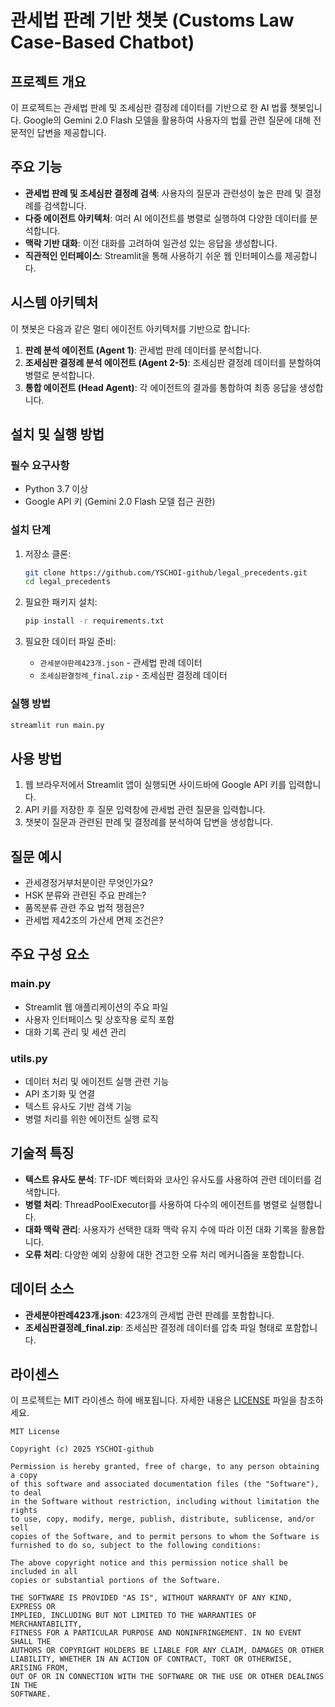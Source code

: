 # 관세법 판례 기반 챗봇 (Customs Law Case-Based Chatbot)

## 프로젝트 개요

이 프로젝트는 관세법 판례 및 조세심판 결정례 데이터를 기반으로 한 AI 법률 챗봇입니다. Google의 Gemini 2.0 Flash 모델을 활용하여 사용자의 법률 관련 질문에 대해 전문적인 답변을 제공합니다.

## 주요 기능

- **관세법 판례 및 조세심판 결정례 검색**: 사용자의 질문과 관련성이 높은 판례 및 결정례를 검색합니다.
- **다중 에이전트 아키텍처**: 여러 AI 에이전트를 병렬로 실행하여 다양한 데이터를 분석합니다.
- **맥락 기반 대화**: 이전 대화를 고려하여 일관성 있는 응답을 생성합니다.
- **직관적인 인터페이스**: Streamlit을 통해 사용하기 쉬운 웹 인터페이스를 제공합니다.

## 시스템 아키텍처

이 챗봇은 다음과 같은 멀티 에이전트 아키텍처를 기반으로 합니다:

1. **판례 분석 에이전트 (Agent 1)**: 관세법 판례 데이터를 분석합니다.
2. **조세심판 결정례 분석 에이전트 (Agent 2-5)**: 조세심판 결정례 데이터를 분할하여 병렬로 분석합니다.
3. **통합 에이전트 (Head Agent)**: 각 에이전트의 결과를 통합하여 최종 응답을 생성합니다.

## 설치 및 실행 방법

### 필수 요구사항

- Python 3.7 이상
- Google API 키 (Gemini 2.0 Flash 모델 접근 권한)

### 설치 단계

1. 저장소 클론:
   ```bash
   git clone https://github.com/YSCHOI-github/legal_precedents.git
   cd legal_precedents
   ```

2. 필요한 패키지 설치:
   ```bash
   pip install -r requirements.txt
   ```

3. 필요한 데이터 파일 준비:
   - `관세분야판례423개.json` - 관세법 판례 데이터
   - `조세심판결정례_final.zip` - 조세심판 결정례 데이터

### 실행 방법

```bash
streamlit run main.py
```

## 사용 방법

1. 웹 브라우저에서 Streamlit 앱이 실행되면 사이드바에 Google API 키를 입력합니다.
2. API 키를 저장한 후 질문 입력창에 관세법 관련 질문을 입력합니다.
3. 챗봇이 질문과 관련된 판례 및 결정례를 분석하여 답변을 생성합니다.

## 질문 예시

- 관세경정거부처분이란 무엇인가요?
- HSK 분류와 관련된 주요 판례는?
- 품목분류 관련 주요 법적 쟁점은?
- 관세법 제42조의 가산세 면제 조건은?

## 주요 구성 요소

### main.py
- Streamlit 웹 애플리케이션의 주요 파일
- 사용자 인터페이스 및 상호작용 로직 포함
- 대화 기록 관리 및 세션 관리

### utils.py
- 데이터 처리 및 에이전트 실행 관련 기능
- API 초기화 및 연결
- 텍스트 유사도 기반 검색 기능
- 병렬 처리를 위한 에이전트 실행 로직

## 기술적 특징

- **텍스트 유사도 분석**: TF-IDF 벡터화와 코사인 유사도를 사용하여 관련 데이터를 검색합니다.
- **병렬 처리**: ThreadPoolExecutor를 사용하여 다수의 에이전트를 병렬로 실행합니다.
- **대화 맥락 관리**: 사용자가 선택한 대화 맥락 유지 수에 따라 이전 대화 기록을 활용합니다.
- **오류 처리**: 다양한 예외 상황에 대한 견고한 오류 처리 메커니즘을 포함합니다.

## 데이터 소스

- **관세분야판례423개.json**: 423개의 관세법 관련 판례를 포함합니다.
- **조세심판결정례_final.zip**: 조세심판 결정례 데이터를 압축 파일 형태로 포함합니다.

## 라이센스

이 프로젝트는 MIT 라이센스 하에 배포됩니다. 자세한 내용은 [LICENSE](LICENSE) 파일을 참조하세요.

```
MIT License

Copyright (c) 2025 YSCHOI-github

Permission is hereby granted, free of charge, to any person obtaining a copy
of this software and associated documentation files (the "Software"), to deal
in the Software without restriction, including without limitation the rights
to use, copy, modify, merge, publish, distribute, sublicense, and/or sell
copies of the Software, and to permit persons to whom the Software is
furnished to do so, subject to the following conditions:

The above copyright notice and this permission notice shall be included in all
copies or substantial portions of the Software.

THE SOFTWARE IS PROVIDED "AS IS", WITHOUT WARRANTY OF ANY KIND, EXPRESS OR
IMPLIED, INCLUDING BUT NOT LIMITED TO THE WARRANTIES OF MERCHANTABILITY,
FITNESS FOR A PARTICULAR PURPOSE AND NONINFRINGEMENT. IN NO EVENT SHALL THE
AUTHORS OR COPYRIGHT HOLDERS BE LIABLE FOR ANY CLAIM, DAMAGES OR OTHER
LIABILITY, WHETHER IN AN ACTION OF CONTRACT, TORT OR OTHERWISE, ARISING FROM,
OUT OF OR IN CONNECTION WITH THE SOFTWARE OR THE USE OR OTHER DEALINGS IN THE
SOFTWARE.
```
